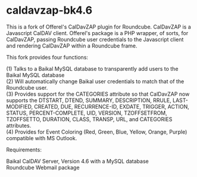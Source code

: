 # caldavzap-bk4.6
This is a fork of Offerel's CalDavZAP plugin for Roundcube.  CalDavZAP is a Javascript CalDAV client.  Offerel's package is a PHP wrapper, of sorts, for CalDavZAP, passing Roundcube user credentials to the Javascript client and rendering CalDavZAP within a Roundcube frame.

This fork provides four functions:

(1) Talks to a Baikal MySQL database to transparently add users to the Baikal MySQL database<br>
(2) Will automatically change Baikal user credentials to match that of the Roundcube user.<br>
(3) Provides support for the CATEGORIES attribute so that CalDavZAP now supports the DTSTART, DTEND, SUMMARY, DESCRIPTION, RRULE, LAST-MODIFIED, CREATED, DUE, RECURRENCE-ID, EXDATE, TRIGGER, ACTION, STATUS, PERCENT-COMPLETE, UID, VERSION, TZOFFSETFROM, TZOFFSETTO, DURATION, CLASS, TRANSP, URL, and CATEGORIES attributes.<br>
(4) Provides for Event Coloring (Red, Green, Blue, Yellow, Orange, Purple) compatible with MS Outlook.

Requirements:

  Baikal CalDAV Server, Version 4.6 with a MySQL database<br>
  Roundcube Webmail package
  

  
  

